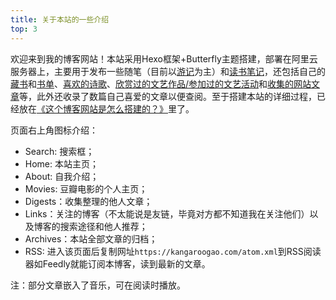```yaml
---
title: 关于本站的一些介绍
top: 3
---
```


欢迎来到我的博客网站！本站采用Hexo框架+Butterfly主题搭建，部署在阿里云服务器上，主要用于发布一些随笔（目前以[游记](https://kangaroogao.com/categories/%E6%B8%B8%E8%AE%B0/)为主）和[读书笔记](https://kangaroogao.com/categories/%E8%AF%BB%E4%B9%A6%E7%AC%94%E8%AE%B0/)，还包括自己的[藏书](https://kangaroogao.com/2024/11/15/%E8%97%8F%E4%B9%A6/)和[书单](https://kangaroogao.com/2024/11/15/%E4%B9%A6%E5%8D%95/)、[喜欢的诗歌](https://kangaroogao.com/2024/11/15/%E6%88%91%E5%96%9C%E6%AC%A2%E7%9A%84%E8%AF%97/)、[欣赏过的文艺作品/参加过的文艺活动](https://kangaroogao.com/2024/11/16/%E6%96%87%E8%89%BA%E4%BD%9C%E5%93%81%E3%80%81%E6%B4%BB%E5%8A%A8/)和[收集的网站](https://kangaroogao.com/2024/11/15/%E5%90%84%E7%A7%8D%E7%BD%91%E7%AB%99%EF%BC%88%E5%AD%A6%E4%B9%A0%E8%B5%84%E6%BA%90%E3%80%81%E5%B8%B8%E7%94%A8%E5%B7%A5%E5%85%B7%E5%8F%8A%E5%85%B6%E4%BB%96%EF%BC%89/)[文章](https://kangaroogao.com/digest/)等，此外还收录了数篇自己喜爱的文章以便查阅。至于搭建本站的详细过程，已经放在[《这个博客网站是怎么搭建的？》](https://kangaroogao.com/2024/11/22/%E8%BF%99%E4%B8%AA%E5%8D%9A%E5%AE%A2%E7%BD%91%E7%AB%99%E6%98%AF%E6%80%8E%E4%B9%88%E6%90%AD%E5%BB%BA%E7%9A%84%EF%BC%9F/)里了。

页面右上角图标介绍：
- Search: 搜索框；
- Home: 本站主页；
- About: 自我介绍；
- Movies: 豆瓣电影的个人主页；
- Digests：收集整理的他人文章；
- Links：关注的博客（不太能说是友链，毕竟对方都不知道我在关注他们）以及博客的搜索途径和他人推荐；
- Archives：本站全部文章的归档；
- RSS: 进入该页面后复制网址`https://kangaroogao.com/atom.xml`到RSS阅读器如Feedly就能订阅本博客，读到最新的文章。
  

注：部分文章嵌入了音乐，可在阅读时播放。